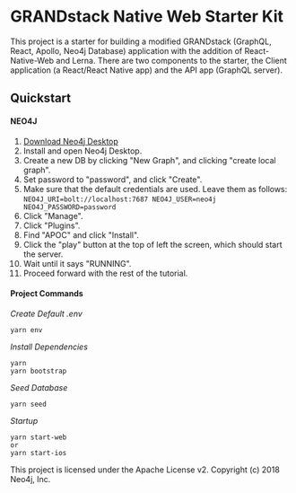 # GRANDstack Native Web Starter Kit

This project is a starter for building a modified GRANDstack (GraphQL, React, Apollo, Neo4j Database) application with the addition of React-Native-Web and Lerna. There are two components to the starter, the Client application (a React/React Native app) and the API app (GraphQL server).

## Quickstart

#### NEO4J
1. [Download Neo4j Desktop](https://neo4j.com/download/)
2. Install and open Neo4j Desktop.
3. Create a new DB by clicking "New Graph", and clicking "create local graph".
4. Set password to "password", and click "Create".
5. Make sure that the default credentials are used. Leave them as follows: `NEO4J_URI=bolt://localhost:7687 NEO4J_USER=neo4j NEO4J_PASSWORD=password`
6.  Click "Manage".
7. Click "Plugins".
8. Find "APOC" and click "Install".
9. Click the "play" button at the top of left the screen, which should start the server.
10. Wait until it says "RUNNING".
11. Proceed forward with the rest of the tutorial.

#### Project Commands

*Create Default .env*

```
yarn env
```

*Install Dependencies*

```
yarn
yarn bootstrap
```

*Seed Database*

```
yarn seed
```

*Startup*

```
yarn start-web
or
yarn start-ios
```

This project is licensed under the Apache License v2.
Copyright (c) 2018 Neo4j, Inc.
